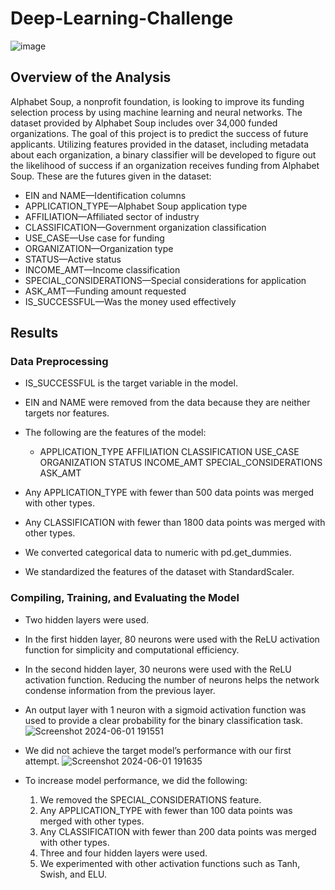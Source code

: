 # Deep-Learning-Challenge

![image](https://github.com/carojasp12/Deep-Learning-Challenge/assets/152667250/fb78cc73-ba97-48b6-9bad-b0d98fd878c2)

## Overview of the Analysis

Alphabet Soup, a nonprofit foundation, is looking to improve its funding selection process by using machine learning and neural networks. The dataset provided by Alphabet Soup includes over 34,000 funded organizations. The goal of this project is to predict the success of future applicants. Utilizing features provided in the dataset, including metadata about each organization, a binary classifier will be developed to figure out the likelihood of success if an organization receives funding from Alphabet Soup. These are the futures given in the dataset:

- EIN and NAME—Identification columns
- APPLICATION_TYPE—Alphabet Soup application type
- AFFILIATION—Affiliated sector of industry
- CLASSIFICATION—Government organization classification
- USE_CASE—Use case for funding
- ORGANIZATION—Organization type
- STATUS—Active status
- INCOME_AMT—Income classification
- SPECIAL_CONSIDERATIONS—Special considerations for application
- ASK_AMT—Funding amount requested
- IS_SUCCESSFUL—Was the money used effectively

## Results

### Data Preprocessing

- IS_SUCCESSFUL is the target variable in the model.
- EIN and NAME were removed from the data because they are neither targets nor features.
- The following are the features of the model:
    - APPLICATION_TYPE
    AFFILIATION
    CLASSIFICATION
    USE_CASE
    ORGANIZATION
    STATUS
    INCOME_AMT
    SPECIAL_CONSIDERATIONS
    ASK_AMT
  
- Any APPLICATION_TYPE with fewer than 500 data points was merged with other types.
- Any CLASSIFICATION with fewer than 1800 data points was merged with other types.
- We converted categorical data to numeric with pd.get_dummies.
- We standardized the features of the dataset with StandardScaler.
  
### Compiling, Training, and Evaluating the Model

- Two hidden layers were used.
- In the first hidden layer, 80 neurons were used with the ReLU activation function for simplicity and computational efficiency.
- In the second hidden layer, 30 neurons were used with the ReLU activation function. Reducing the number of neurons helps the network condense information from the previous layer.
- An output layer with 1 neuron with a sigmoid activation function was used to provide a clear probability for the binary classification task.
  ![Screenshot 2024-06-01 191551](https://github.com/carojasp12/Deep-Learning-Challenge/assets/152667250/b7cf210f-13ac-4a32-838c-ed9105ac2d11)

- We did not achieve the target model’s performance with our first attempt.
  ![Screenshot 2024-06-01 191635](https://github.com/carojasp12/Deep-Learning-Challenge/assets/152667250/e72daf36-9a39-41ee-9d3c-10456f773b24)

- To increase model performance, we did the following:
    1. We removed the SPECIAL_CONSIDERATIONS feature.
    2. Any APPLICATION_TYPE with fewer than 100 data points was merged with other types.
    3. Any CLASSIFICATION with fewer than 200 data points was merged with other types.
    4. Three and four hidden layers were used.
    5. We experimented with other activation functions such as Tanh, Swish, and ELU.

